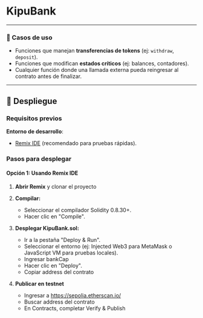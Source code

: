# KipuBank

---
### 🔹 Casos de uso
- Funciones que manejan **transferencias de tokens** (ej: `withdraw`, `deposit`).
- Funciones que modifican **estados críticos** (ej: balances, contadores).
- Cualquier función donde una llamada externa pueda reingresar al contrato antes de finalizar.

---
## 🚀 Despliegue

### Requisitos previos
**Entorno de desarrollo**:
   - [Remix IDE](https://remix.ethereum.org/) (recomendado para pruebas rápidas).

### Pasos para desplegar
#### Opción 1: Usando Remix IDE

1. **Abrir Remix** y clonar el proyecto

2. **Compilar:**
    - Seleccionar el compilador Solidity 0.8.30+.
    - Hacer clic en "Compile".

3. **Desplegar KipuBank.sol:**
    - Ir a la pestaña "Deploy & Run".
    - Seleccionar el entorno (ej: Injected Web3 para MetaMask o JavaScript VM para pruebas locales).
    - Ingresar bankCap
    - Hacer clic en "Deploy".
    - Copiar address del contrato

4. **Publicar en testnet**
    - Ingresar a https://sepolia.etherscan.io/
    - Buscar address del contrato
    - En Contracts, completar Verify & Publish

